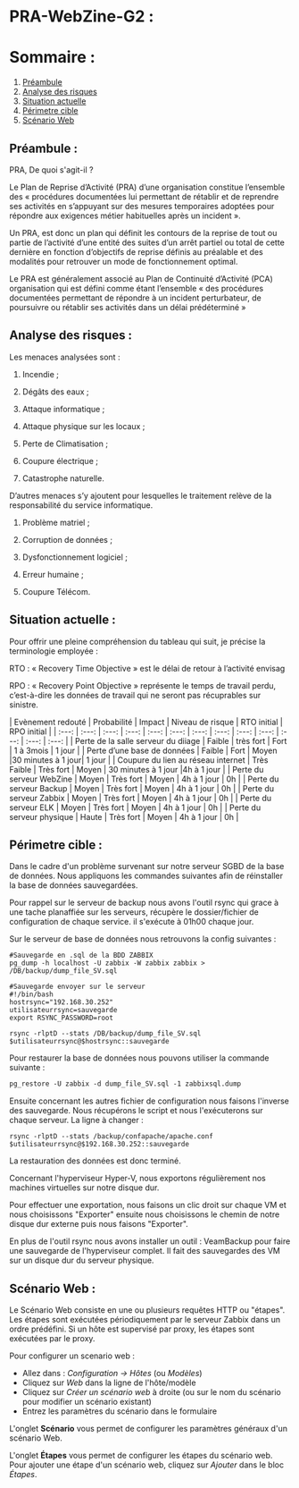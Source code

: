 ﻿# PRA-WebZine-G2 :


# Sommaire : 
1. [Préambule](#ddddd)
2. [Analyse des risques](#example2)
3. [Situation actuelle](#third-example)
4. [Périmetre cible](#third-example)
5. [Scénario Web](#third-example)

## Préambule :

PRA, De quoi s'agit-il ? 

Le Plan de Reprise d’Activité (PRA) d’une organisation constitue l’ensemble des « procédures documentées lui permettant de rétablir et de reprendre ses activités en s’appuyant sur des mesures temporaires adoptées pour répondre aux exigences métier habituelles après un incident ».

Un PRA, est donc un plan qui définit les contours de la reprise de tout ou partie de l’activité d’une entité des suites d’un arrêt partiel ou total de cette dernière en fonction d’objectifs de reprise définis au préalable et des modalités pour retrouver un mode de fonctionnement optimal.

Le PRA est généralement associé au Plan de Continuité d’Activité (PCA) organisation qui est défini comme étant l’ensemble « des procédures documentées permettant de répondre à un incident perturbateur, de poursuivre ou rétablir ses activités dans un délai prédéterminé »

## Analyse des risques :

Les menaces analysées sont : 

1.  Incendie ;
    
2.  Dégâts des eaux ;
    
3.  Attaque informatique ;
    
4.  Attaque physique sur les locaux ;
    
5.  Perte de Climatisation ;
    
6.  Coupure électrique ;
    
7.  Catastrophe naturelle.




D’autres menaces s’y ajoutent pour lesquelles le traitement relève de la responsabilité du service informatique.

1.  Problème matriel ;
    
2.  Corruption de données ;
    
3.  Dysfonctionnement logiciel ;
    
4.  Erreur humaine ;
    
5.  Coupure Télécom.

## Situation actuelle :

Pour offrir une pleine compréhension du tableau qui suit, je précise la terminologie employée : 

RTO : « Recovery Time Objective » est le délai de retour à l’activité envisag

RPO : « Recovery Point Objective » représente le temps de travail perdu, c’est-à-dire les données de travail qui ne seront pas récuprables sur sinistre.


| Evènement redouté | Probabilité | Impact | Niveau de risque | RTO initial | RPO initial | 
| :---: | :---: | :---: | :---: | :---: | :---: | :---: | :---: | :---: | :---: | :---: | :---: | :---: |
| Perte de la salle serveur du diiage | Faible | très fort | Fort | 1 à 3mois | 1 jour |
| Perte d’une base de données | Faible | Fort | Moyen |30 minutes à 1 jour|  1 jour | 
| Coupure du lien au réseau internet | Très Faible | Très fort | Moyen | 30 minutes à 1 jour |4h à 1 jour | 
| Perte du serveur WebZine | Moyen | Très fort | Moyen | 4h à 1 jour | 0h |
| Perte du serveur Backup | Moyen | Très fort | Moyen | 4h à 1 jour | 0h |
| Perte du serveur Zabbix | Moyen | Très fort | Moyen | 4h à 1 jour | 0h |
| Perte du serveur ELK | Moyen | Très fort | Moyen | 4h à 1 jour | 0h |
| Perte du serveur physique | Haute | Très fort | Moyen | 4h à 1 jour | 0h |

## Périmetre cible :

Dans le cadre d'un problème survenant sur notre serveur SGBD de la base de données. 
Nous appliquons les commandes suivantes afin de réinstaller la base de données sauvegardées. 

Pour rappel sur le serveur de backup nous avons l'outil rsync qui grace à une tache planaffiée sur les serveurs, récupère le dossier/fichier de configuration de chaque service. il s'exécute à 01h00 chaque jour. 

Sur le serveur de base de données nous retrouvons la config suivantes : 

	#Sauvegarde en .sql de la BDD ZABBIX
    pg_dump -h localhost -U zabbix -W zabbix zabbix > /DB/backup/dump_file_SV.sql
    
    #Sauvegarde envoyer sur le serveur
    #!/bin/bash
    hostrsync="192.168.30.252"
    utilisateurrsync=sauvegarde
    export RSYNC_PASSWORD=root
    
    rsync -rlptD --stats /DB/backup/dump_file_SV.sql $utilisateurrsync@$hostrsync::sauvegarde

Pour restaurer la base de données nous pouvons utiliser la commande suivante : 

```default
pg_restore -U zabbix -d dump_file_SV.sql -1 zabbixsql.dump
```

Ensuite concernant les autres fichier de configuration nous faisons l'inverse des sauvegarde. Nous récupérons le script et nous l'exécuterons sur chaque serveur. 
La ligne à changer : 

    rsync -rlptD --stats /backup/confapache/apache.conf $utilisateurrsync@$192.168.30.252::sauvegarde

La restauration des données est donc terminé. 

Concernant l'hyperviseur Hyper-V, nous exportons régulièrement nos machines virtuelles sur notre disque dur. 

Pour effectuer une exportation, nous faisons un clic droit sur chaque VM et nous choisissons "Exporter" ensuite nous choisissons le chemin de notre disque dur externe puis nous faisons "Exporter". 

En plus de l'outil rsync nous avons installer un outil : VeamBackup pour faire une sauvegarde de l'hyperviseur complet.  Il fait des sauvegardes des VM sur un disque dur du serveur physique. 

## Scénario Web :

Le Scénario Web consiste en une ou plusieurs requêtes HTTP ou "étapes". Les étapes sont exécutées périodiquement par le serveur Zabbix dans un ordre prédéfini. Si un hôte est supervisé par proxy, les étapes sont exécutées par le proxy.

Pour configurer un scenario web :

-   Allez dans :  _Configuration → Hôtes_  (ou  _Modèles_)
-   Cliquez sur  _Web_  dans la ligne de l'hôte/modèle
-   Cliquez sur  _Créer un scénario web_  à droite (ou sur le nom du scénario pour modifier un scénario existant)
-   Entrez les paramètres du scénario dans le formulaire

L'onglet  **Scénario**  vous permet de configurer les paramètres généraux d'un scénario Web.

L'onglet  **Étapes**  vous permet de configurer les étapes du scénario web. Pour ajouter une étape d'un scénario web, cliquez sur  _Ajouter_  dans le bloc  _Étapes_.
